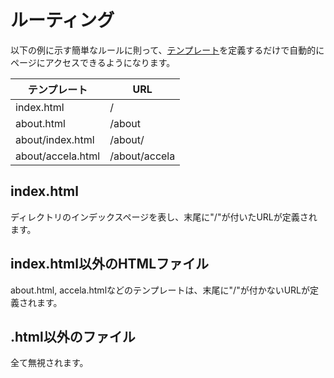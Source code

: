 # ルーティング

以下の例に示す簡単なルールに則って、[テンプレート](../templates/)を定義するだけで自動的にページにアクセスできるようになります。


| テンプレート | URL |
| - | - |
| index.html | / |
| about.html | /about |
| about/index.html | /about/ |
| about/accela.html | /about/accela |


## index.html
ディレクトリのインデックスページを表し、末尾に"/"が付いたURLが定義されます。

## index.html以外のHTMLファイル
about.html, accela.htmlなどのテンプレートは、末尾に"/"が付かないURLが定義されます。

## .html以外のファイル
全て無視されます。
